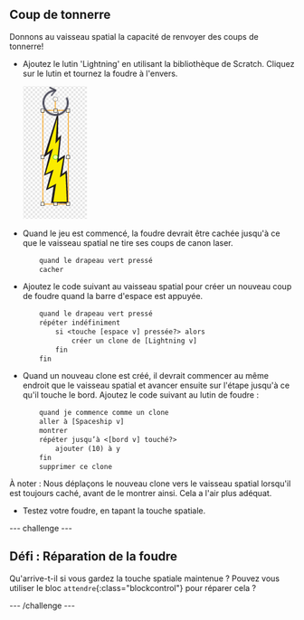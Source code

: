 ## Coup de tonnerre

Donnons au vaisseau spatial la capacité de renvoyer des coups de tonnerre!

+ Ajoutez le lutin 'Lightning' en utilisant la bibliothèque de Scratch. Cliquez sur le lutin et tournez la foudre à l'envers.

	![screenshot](images/invaders-lightning.png)

+ Quand le jeu est commencé, la foudre devrait être cachée jusqu'à ce que le vaisseau spatial ne tire ses coups de canon laser.

	```blocks
		quand le drapeau vert pressé
		cacher
	```

+ Ajoutez le code suivant au vaisseau spatial pour créer un nouveau coup de foudre quand la barre d'espace est appuyée.


	```blocks
		quand le drapeau vert pressé
		répéter indéfiniment
			si <touche [espace v] pressée?> alors
      			créer un clone de [Lightning v]
			fin
		fin
	```

+ Quand un nouveau clone est créé, il devrait commencer au même endroit que le vaisseau spatial et avancer ensuite sur l'étape jusqu'à ce qu'il touche le bord. Ajoutez le code suivant au lutin de foudre :

	```blocks
		quand je commence comme un clone
		aller à [Spaceship v]
		montrer
		répéter jusqu’à <[bord v] touché?>
   			ajouter (10) à y
		fin
		supprimer ce clone
	```

À noter : Nous déplaçons le nouveau clone vers le vaisseau spatial lorsqu'il est toujours caché, avant de le montrer ainsi. Cela a l'air plus adéquat.

+ Testez votre foudre, en tapant la touche spatiale.

--- challenge ---

## Défi : Réparation de la foudre 
Qu'arrive-t-il si vous gardez la touche spatiale maintenue ? Pouvez vous utiliser le bloc `attendre`{:class="blockcontrol"} pour réparer cela ?

--- /challenge ---